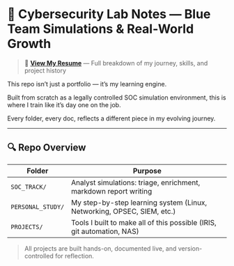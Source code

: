 # 🧠 Cybersecurity Lab Notes — Blue Team Simulations & Real-World Growth

> 📄 **[View My Resume](./RESUME.md)** — Full breakdown of my journey, skills, and project history

This repo isn’t just a portfolio — it’s my learning engine.

Built from scratch as a legally controlled SOC simulation environment, this is where I train like it’s day one on the job.

Every folder, every doc, reflects a different piece in my evolving journey.

---

## 🔍 Repo Overview

| Folder            | Purpose                                                                    |
| ----------------- | -------------------------------------------------------------------------- |
| `SOC_TRACK/`      | Analyst simulations: triage, enrichment, markdown report writing           |
| `PERSONAL_STUDY/` | My step-by-step learning system (Linux, Networking, OPSEC, SIEM, etc.)     |
| `PROJECTS/`       | Tools I built to make all of this possible (IRIS, git automation, NAS)     |

> All projects are built hands-on, documented live, and version-controlled for reflection.
